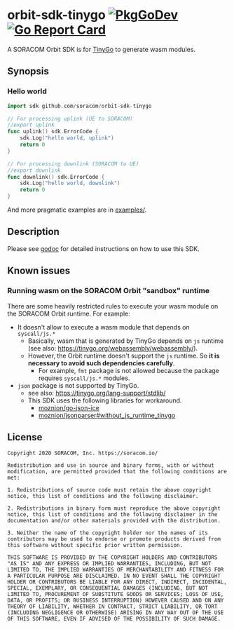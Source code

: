 # orbit-sdk-tinygo [![PkgGoDev](https://pkg.go.dev/badge/github.com/soracom/orbit-sdk-tinygo)](https://pkg.go.dev/github.com/soracom/orbit-sdk-tinygo) [![Go Report Card](https://goreportcard.com/badge/github.com/soracom/orbit-sdk-tinygo)](https://goreportcard.com/report/github.com/soracom/orbit-sdk-tinygo)

A SORACOM Orbit SDK is for [TinyGo](https://tinygo.org/) to generate wasm modules.

## Synopsis

### Hello world

```go
import sdk github.com/soracom/orbit-sdk-tinygo

// For processing uplink (UE to SORACOM)
//export uplink
func uplink() sdk.ErrorCode {
	sdk.Log("hello world, uplink")
	return 0
}

// For processing downlink (SORACOM to UE)
//export downlink
func downlink() sdk.ErrorCode {
	sdk.Log("hello world, downlink")
	return 0
}
```

And more pragmatic examples are in [examples/](./examples/).

## Description

Please see [godoc](https://pkg.go.dev/github.com/soracom/orbit-sdk-tinygo) for detailed instructions on how to use this SDK.

## Known issues

### Running wasm on the SORACOM Orbit "sandbox" runtime

There are some heavily restricted rules to execute your wasm module on the SORACOM Orbit runtime. For example:

- It doesn't allow to execute a wasm module that depends on `syscall/js.*`
  - Basically, wasm that is generated by TinyGo depends on `js` runtime (see also: https://tinygo.org/webassembly/webassembly/).
  - However, the Orbit runtime doesn't support the `js` runtime. So __it is necessary to avoid such dependencies carefully__.
    - For example, `fmt` package is not allowed because the package requires `syscall/js.*` modules.
- `json` package is not supported by TinyGo.
  - see also: https://tinygo.org/lang-support/stdlib/
  - This SDK uses the following libraries for workaround.
    - [moznion/go-json-ice](https://github.com/moznion/go-json-ice)
    - [moznion/jsonparser#without_js_runtime_tinygo](https://github.com/moznion/jsonparser/tree/without_js_runtime_tinygo)

## License

```
Copyright 2020 SORACOM, Inc. https://soracom.io/

Redistribution and use in source and binary forms, with or without modification, are permitted provided that the following conditions are met:

1. Redistributions of source code must retain the above copyright notice, this list of conditions and the following disclaimer.

2. Redistributions in binary form must reproduce the above copyright notice, this list of conditions and the following disclaimer in the documentation and/or other materials provided with the distribution.

3. Neither the name of the copyright holder nor the names of its contributors may be used to endorse or promote products derived from this software without specific prior written permission.

THIS SOFTWARE IS PROVIDED BY THE COPYRIGHT HOLDERS AND CONTRIBUTORS "AS IS" AND ANY EXPRESS OR IMPLIED WARRANTIES, INCLUDING, BUT NOT LIMITED TO, THE IMPLIED WARRANTIES OF MERCHANTABILITY AND FITNESS FOR A PARTICULAR PURPOSE ARE DISCLAIMED. IN NO EVENT SHALL THE COPYRIGHT HOLDER OR CONTRIBUTORS BE LIABLE FOR ANY DIRECT, INDIRECT, INCIDENTAL, SPECIAL, EXEMPLARY, OR CONSEQUENTIAL DAMAGES (INCLUDING, BUT NOT LIMITED TO, PROCUREMENT OF SUBSTITUTE GOODS OR SERVICES; LOSS OF USE, DATA, OR PROFITS; OR BUSINESS INTERRUPTION) HOWEVER CAUSED AND ON ANY THEORY OF LIABILITY, WHETHER IN CONTRACT, STRICT LIABILITY, OR TORT (INCLUDING NEGLIGENCE OR OTHERWISE) ARISING IN ANY WAY OUT OF THE USE OF THIS SOFTWARE, EVEN IF ADVISED OF THE POSSIBILITY OF SUCH DAMAGE.

```


